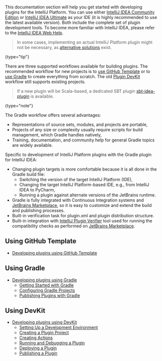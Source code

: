 [//]: # (title: Creating Your First Plugin)

<!-- Copyright 2000-2022 JetBrains s.r.o. and other contributors. Use of this source code is governed by the Apache 2.0 license that can be found in the LICENSE file. -->

This documentation section will help you get started with developing plugins for the IntelliJ Platform.
You can use either [IntelliJ IDEA Community Edition](https://www.jetbrains.com/idea/download/) or [IntelliJ IDEA Ultimate](https://www.jetbrains.com/idea/download/) as your IDE (it is highly recommended to use the latest available version).
Both include the complete set of plugin development tools.
To become more familiar with IntelliJ IDEA, please refer to the [IntelliJ IDEA Web Help](https://www.jetbrains.com/idea/help/).

> In some cases, implementing an actual IntelliJ Platform plugin might not be necessary, as [alternative solutions](plugin_alternatives.md) exist.
>
{type="tip"}

There are three supported workflows available for building plugins.
The recommended workflow for new projects is to [use GitHub Template](#using-github-template) or to [use Gradle](#using-gradle) to create everything from scratch.
The old [Plugin DevKit](#using-devkit) workflow still supports existing projects.

> If a new plugin will be Scala-based, a dedicated SBT plugin [sbt-idea-plugin](https://github.com/JetBrains/sbt-idea-plugin) is available.
>
{type="note"}

The Gradle workflow offers several advantages:
  * Representations of source sets, modules, and projects are portable,
  * Projects of any size or complexity usually require scripts for build management, which Gradle handles natively,
  * Training, documentation, and community help for general Gradle topics are widely available.

Specific to development of IntelliJ Platform plugins with the Gradle plugin for IntelliJ IDEA:
  * Changing plugin targets is more comfortable because it is all done in the Gradle build file:
      * Switching the version of the target IntelliJ Platform (IDE),
      * Changing the target IntelliJ Platform-based IDE, e.g., from IntelliJ IDEA to PyCharm,
      * Running a plugin against alternate versions of the JetBrains runtime.
  * Gradle is fully integrated with Continuous Integration systems and [JetBrains Marketplace](https://plugins.jetbrains.com), so it is easy to customize and extend the build and publishing processes.
  * Built-in verification task for <path>plugin.xml</path> and plugin distribution structure.
  * Built-in integration with [IntelliJ Plugin Verifier](https://github.com/JetBrains/intellij-plugin-verifier) tool used for running the compatibility checks as performed on [JetBrains Marketplace](https://plugins.jetbrains.com).

## Using GitHub Template

* [Developing plugins using GitHub Template](github_template.md)

## Using Gradle

* [Developing plugins using Gradle](gradle_build_system.md)
    * [Getting Started with Gradle](gradle_prerequisites.md)
    * [Configuring Gradle Projects](gradle_guide.md)
    * [Publishing Plugins with Gradle](deployment.md)

## Using DevKit

* [Developing plugins using DevKit](using_dev_kit.md)
    * [Setting Up a Development Environment](setting_up_environment.md)
    * [Creating a Plugin Project](creating_plugin_project.md)
    * [Creating Actions](working_with_custom_actions.md)
    * [Running and Debugging a Plugin](running_and_debugging_a_plugin.md)
    * [Deploying a Plugin](deploying_plugin.md)
    * [Publishing a Plugin](publishing_plugin.md)
